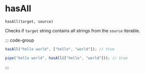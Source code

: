 # hasAll

`hasAll(target, source)`

Checks if `target` string contains all strings from the `source` iterable.

::: code-group

```ts [data-first]
hasAll("hello world", ["hello", "world"]); // true
```

```ts [data-last]
pipe("hello world", hasAll(["hello", "world"])); // true
```

:::
